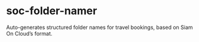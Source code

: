 # soc-folder-namer
Auto-generates structured folder names for travel bookings, based on Siam On Cloud’s format.
